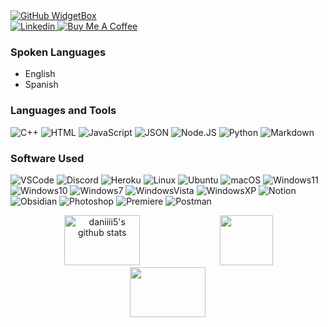 <!--![logo](bannerss.png)-->
  <a href="https://github.com/daniiii5">
   <img src="https://github-widgetbox.vercel.app/api/profile?username=daniiii5&data=followers,repositories,stars,commits&theme=dark" alt="GitHub WidgetBox">
  </a>
  <br>
  <a href="https://www.linkedin.com/in/qdd5/">
   <img src="https://ziadoua.github.io/m3-Markdown-Badges/badges/LinkedIn/linkedin2.svg" alt="Linkedin">
  </a>
  <a href="https://buymeacoffee.com/t258fhnnhwo">
   <img src="https://ziadoua.github.io/m3-Markdown-Badges/badges/BuyMeACoffee/buymeacoffee2.svg" alt="Buy Me A Coffee">
  </a>
<!--[![Typing SVG](https://readme-typing-svg.herokuapp.com?-->


### Spoken Languages 
* English
* Spanish

### Languages and Tools
![C++](https://ziadoua.github.io/m3-Markdown-Badges/badges/C++/c++2.svg)
![HTML](https://ziadoua.github.io/m3-Markdown-Badges/badges/HTML/html2.svg)
![JavaScript](https://ziadoua.github.io/m3-Markdown-Badges/badges/Javascript/javascript2.svg)
![JSON](https://ziadoua.github.io/m3-Markdown-Badges/badges/JSON/json2.svg)
![Node.JS](https://ziadoua.github.io/m3-Markdown-Badges/badges/NodeJS/nodejs2.svg)
![Python](https://ziadoua.github.io/m3-Markdown-Badges/badges/Python/python2.svg)
![Markdown](https://ziadoua.github.io/m3-Markdown-Badges/badges/Markdown/markdown2.svg)
<!--### Developer's Quote
![](https://quotes-github-readme.vercel.app/api?type=vertical&theme=dark&titlecolor=56BBB3&textcolor=56BBB3&bg&color=0d1117)
-->
### Software Used
![VSCode](https://ziadoua.github.io/m3-Markdown-Badges/badges/VisualStudioCode/visualstudiocode2.svg)
![Discord](https://ziadoua.github.io/m3-Markdown-Badges/badges/Discord/discord2.svg)
![Heroku](https://ziadoua.github.io/m3-Markdown-Badges/badges/Heroku/heroku2.svg)
![Linux](https://ziadoua.github.io/m3-Markdown-Badges/badges/Linux/linux2.svg)
![Ubuntu](https://ziadoua.github.io/m3-Markdown-Badges/badges/Ubuntu/ubuntu2.svg)
![macOS](https://ziadoua.github.io/m3-Markdown-Badges/badges/macOS/macos2.svg)
![Windows11](https://ziadoua.github.io/m3-Markdown-Badges/badges/Windows11/windows112.svg)
![Windows10](https://ziadoua.github.io/m3-Markdown-Badges/badges/Windows10/windows102.svg)
![Windows7](https://ziadoua.github.io/m3-Markdown-Badges/badges/Windows7/windows72.svg)
![WindowsVista](https://ziadoua.github.io/m3-Markdown-Badges/badges/WindowsVista/windowsvista2.svg)
![WindowsXP](https://ziadoua.github.io/m3-Markdown-Badges/badges/WindowsXP/windowsxp2.svg)
![Notion](https://ziadoua.github.io/m3-Markdown-Badges/badges/Notion/notion2.svg)
![Obsidian](https://ziadoua.github.io/m3-Markdown-Badges/badges/Obsidian/obsidian2.svg)
![Photoshop](https://ziadoua.github.io/m3-Markdown-Badges/badges/Photoshop/photoshop2.svg)
![Premiere](https://ziadoua.github.io/m3-Markdown-Badges/badges/Premiere/premiere2.svg)
![Postman](https://ziadoua.github.io/m3-Markdown-Badges/badges/Postman/postman2.svg)

<div align="center">  
  <img width="49%" height="80px" src="https://github-readme-stats.vercel.app/api?username=daniiii5&show_icons=true&count_private=true&hide_border=true&title_color=8A0FE8&icon_color=8A0FE8&text_color=8A0FE8&bg_color=0d1117" alt="daniiii5's github stats" /> 
  <img width="41%" height="80px" src="https://github-readme-stats.vercel.app/api/top-langs/?username=daniiii5&layout=compact&hide_border=true&title_color=8A0FE8&text_color=8A0FE8&bg_color=0d1117" />
  <img width="49%" height="80px" src="https://github-contributor-stats.vercel.app/api?username=daniiii5&limit=5&theme=dark&combine_all_yearly_contributions=true&title_color=8A0FE8&text_color=8A0FE8&bg_color=0d1117&hide_border=true">
</div>



